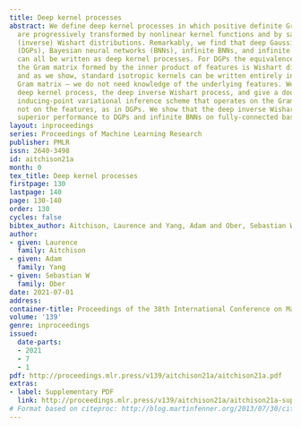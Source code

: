 ```yaml
---
title: Deep kernel processes
abstract: We define deep kernel processes in which positive definite Gram matrices
  are progressively transformed by nonlinear kernel functions and by sampling from
  (inverse) Wishart distributions. Remarkably, we find that deep Gaussian processes
  (DGPs), Bayesian neural networks (BNNs), infinite BNNs, and infinite BNNs with bottlenecks
  can all be written as deep kernel processes. For DGPs the equivalence arises because
  the Gram matrix formed by the inner product of features is Wishart distributed,
  and as we show, standard isotropic kernels can be written entirely in terms of this
  Gram matrix — we do not need knowledge of the underlying features. We define a tractable
  deep kernel process, the deep inverse Wishart process, and give a doubly-stochastic
  inducing-point variational inference scheme that operates on the Gram matrices,
  not on the features, as in DGPs. We show that the deep inverse Wishart process gives
  superior performance to DGPs and infinite BNNs on fully-connected baselines.
layout: inproceedings
series: Proceedings of Machine Learning Research
publisher: PMLR
issn: 2640-3498
id: aitchison21a
month: 0
tex_title: Deep kernel processes
firstpage: 130
lastpage: 140
page: 130-140
order: 130
cycles: false
bibtex_author: Aitchison, Laurence and Yang, Adam and Ober, Sebastian W
author:
- given: Laurence
  family: Aitchison
- given: Adam
  family: Yang
- given: Sebastian W
  family: Ober
date: 2021-07-01
address:
container-title: Proceedings of the 38th International Conference on Machine Learning
volume: '139'
genre: inproceedings
issued:
  date-parts:
  - 2021
  - 7
  - 1
pdf: http://proceedings.mlr.press/v139/aitchison21a/aitchison21a.pdf
extras:
- label: Supplementary PDF
  link: http://proceedings.mlr.press/v139/aitchison21a/aitchison21a-supp.pdf
# Format based on citeproc: http://blog.martinfenner.org/2013/07/30/citeproc-yaml-for-bibliographies/
---
```

